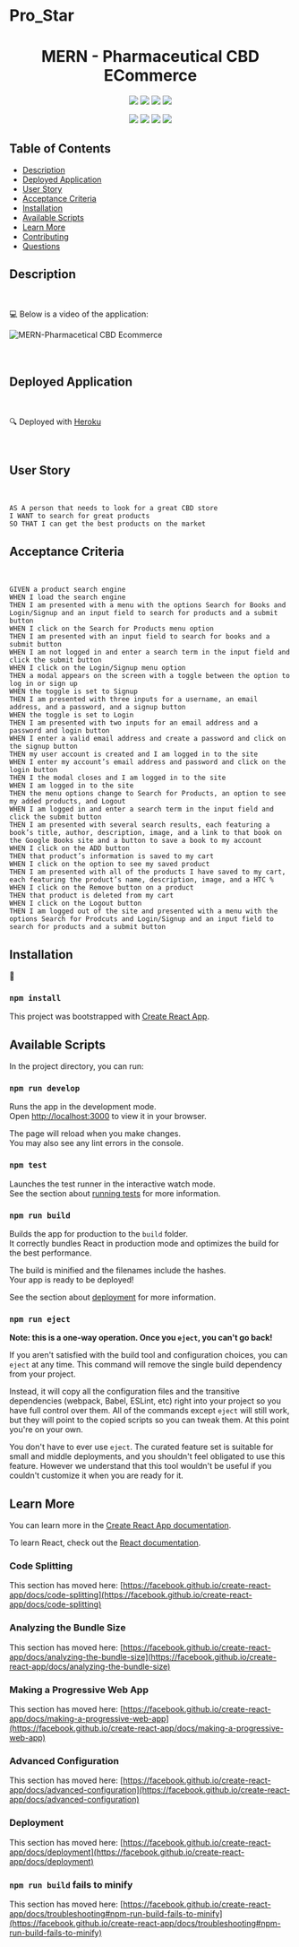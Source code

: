 # Pro_Star

<h1 align="center"> MERN - Pharmaceutical CBD ECommerce </h1>
  
<p align="center">
    <img src="https://img.shields.io/github/repo-size/mikeydgithub/Pro_Star" />
    <img src="https://img.shields.io/github/languages/top/mikeydgithub/Pro_Star"  />
    <img src="https://img.shields.io/github/issues/mikeydgithub/Pro_Star" />
    <img src="https://img.shields.io/github/last-commit/mikeydgithub/Pro_Star" >
    <!-- <a href="https://github.com/mikeydgithub/Pro_Star"><img src="https://img.shields.io/github/followers/?style=social" target="_blank" /></a> -->
</p>
  
<p align="center">
    <img src="https://img.shields.io/badge/JavaScript-yellow" />
    <img src="https://img.shields.io/badge/ReactJS-purple" />
    <img src="https://img.shields.io/badge/SaSS-pink" />
    <img src="https://img.shields.io/badge/MongoDB-green" />
    <!-- <img src="https://img.shields.io/badge/AnimatedCursor-red"  /> -->
</p>

## Table of Contents

- [Description](#description)
- [Deployed Application](#deployed-application)
- [User Story](#user-story)
- [Acceptance Criteria](#acceptance-criteria)
- [Installation](#installation)
- [Available Scripts](#available-scripts)
- [Learn More](#learn-more)
- [Contributing](#contributing)
- [Questions](#questions)

## Description
</br>
  
💻 Below is a video of the application:
  
![MERN-Pharmacetical CBD Ecommerce](./images/demo.gif)
</br></br></br>
## Deployed Application
</br>

🔍 Deployed with [Heroku](https://plume-appv2.herokuapp.com/)

</br>

## User Story

</br>

```
AS A person that needs to look for a great CBD store
I WANT to search for great products 
SO THAT I can get the best products on the market
```

## Acceptance Criteria

</br>

```
GIVEN a product search engine
WHEN I load the search engine
THEN I am presented with a menu with the options Search for Books and Login/Signup and an input field to search for products and a submit button
WHEN I click on the Search for Products menu option
THEN I am presented with an input field to search for books and a submit button
WHEN I am not logged in and enter a search term in the input field and click the submit button
WHEN I click on the Login/Signup menu option
THEN a modal appears on the screen with a toggle between the option to log in or sign up
WHEN the toggle is set to Signup
THEN I am presented with three inputs for a username, an email address, and a password, and a signup button
WHEN the toggle is set to Login
THEN I am presented with two inputs for an email address and a password and login button
WHEN I enter a valid email address and create a password and click on the signup button
THEN my user account is created and I am logged in to the site
WHEN I enter my account’s email address and password and click on the login button
THEN I the modal closes and I am logged in to the site
WHEN I am logged in to the site
THEN the menu options change to Search for Products, an option to see my added products, and Logout
WHEN I am logged in and enter a search term in the input field and click the submit button
THEN I am presented with several search results, each featuring a book’s title, author, description, image, and a link to that book on the Google Books site and a button to save a book to my account
WHEN I click on the ADD button
THEN that product’s information is saved to my cart
WHEN I click on the option to see my saved product
THEN I am presented with all of the products I have saved to my cart, each featuring the product’s name, description, image, and a HTC %
WHEN I click on the Remove button on a product
THEN that product is deleted from my cart
WHEN I click on the Logout button
THEN I am logged out of the site and presented with a menu with the options Search for Prodcuts and Login/Signup and an input field to search for products and a submit button
```

## Installation
💾 

### `npm install`

This project was bootstrapped with [Create React App](https://github.com/facebook/create-react-app).

## Available Scripts

In the project directory, you can run:

### `npm run develop`

Runs the app in the development mode.\
Open [http://localhost:3000](http://localhost:3000) to view it in your browser.

The page will reload when you make changes.\
You may also see any lint errors in the console.

### `npm test`

Launches the test runner in the interactive watch mode.\
See the section about [running tests](https://facebook.github.io/create-react-app/docs/running-tests) for more information.

### `npm run build`

Builds the app for production to the `build` folder.\
It correctly bundles React in production mode and optimizes the build for the best performance.

The build is minified and the filenames include the hashes.\
Your app is ready to be deployed!

See the section about [deployment](https://facebook.github.io/create-react-app/docs/deployment) for more information.

### `npm run eject`

**Note: this is a one-way operation. Once you `eject`, you can't go back!**

If you aren't satisfied with the build tool and configuration choices, you can `eject` at any time. This command will remove the single build dependency from your project.

Instead, it will copy all the configuration files and the transitive dependencies (webpack, Babel, ESLint, etc) right into your project so you have full control over them. All of the commands except `eject` will still work, but they will point to the copied scripts so you can tweak them. At this point you're on your own.

You don't have to ever use `eject`. The curated feature set is suitable for small and middle deployments, and you shouldn't feel obligated to use this feature. However we understand that this tool wouldn't be useful if you couldn't customize it when you are ready for it.

## Learn More

You can learn more in the [Create React App documentation](https://facebook.github.io/create-react-app/docs/getting-started).

To learn React, check out the [React documentation](https://reactjs.org/).

### Code Splitting

This section has moved here: [https://facebook.github.io/create-react-app/docs/code-splitting](https://facebook.github.io/create-react-app/docs/code-splitting)

### Analyzing the Bundle Size

This section has moved here: [https://facebook.github.io/create-react-app/docs/analyzing-the-bundle-size](https://facebook.github.io/create-react-app/docs/analyzing-the-bundle-size)

### Making a Progressive Web App

This section has moved here: [https://facebook.github.io/create-react-app/docs/making-a-progressive-web-app](https://facebook.github.io/create-react-app/docs/making-a-progressive-web-app)

### Advanced Configuration

This section has moved here: [https://facebook.github.io/create-react-app/docs/advanced-configuration](https://facebook.github.io/create-react-app/docs/advanced-configuration)

### Deployment

This section has moved here: [https://facebook.github.io/create-react-app/docs/deployment](https://facebook.github.io/create-react-app/docs/deployment)

### `npm run build` fails to minify

This section has moved here: [https://facebook.github.io/create-react-app/docs/troubleshooting#npm-run-build-fails-to-minify](https://facebook.github.io/create-react-app/docs/troubleshooting#npm-run-build-fails-to-minify)

